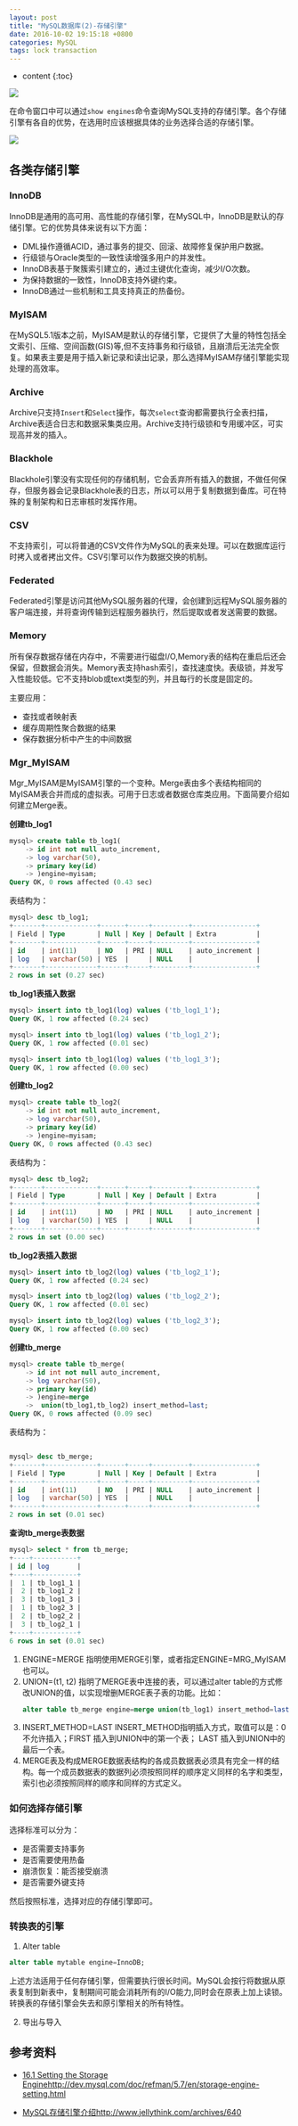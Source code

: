 ```yaml
---
layout: post
title: "MySQL数据库(2)-存储引擎"
date: 2016-10-02 19:15:18 +0800
categories: MySQL
tags: lock transaction
---
```

* content
{:toc}

![](http://i.imgur.com/TxPjy6g.jpg)




















在命令窗口中可以通过`show engines`命令查询MySQL支持的存储引擎。各个存储引擎有各自的优势，在选用时应该根据具体的业务选择合适的存储引擎。

![](http://i.imgur.com/DYWs0wP.png)
 

## 各类存储引擎 ##

### InnoDB ###

InnoDB是通用的高可用、高性能的存储引擎，在MySQL中，InnoDB是默认的存储引擎。它的优势具体来说有以下方面：

- DML操作遵循ACID，通过事务的提交、回滚、故障修复保护用户数据。
- 行级锁与Oracle类型的一致性读增强多用户的并发性。
- InnoDB表基于聚簇索引建立的，通过主键优化查询，减少I/O次数。
- 为保持数据的一致性，InnoDB支持外键约束。
- InnoDB通过一些机制和工具支持真正的热备份。


### MyISAM ###

在MySQL5.1版本之前，MyISAM是默认的存储引擎，它提供了大量的特性包括全文索引、压缩、空间函数(GIS)等,但不支持事务和行级锁，且崩溃后无法完全恢复。如果表主要是用于插入新记录和读出记录，那么选择MyISAM存储引擎能实现处理的高效率。


### Archive ###

Archive只支持`Insert`和`Select`操作，每次`select`查询都需要执行全表扫描，Archive表适合日志和数据采集类应用。Archive支持行级锁和专用缓冲区，可实现高并发的插入。

### Blackhole ###

Blackhole引擎没有实现任何的存储机制，它会丢弃所有插入的数据，不做任何保存，但服务器会记录Blackhole表的日志，所以可以用于复制数据到备库。可在特殊的复制架构和日志审核时发挥作用。


### CSV ###

不支持索引，可以将普通的CSV文件作为MySQL的表来处理。可以在数据库运行时拷入或者拷出文件。CSV引擎可以作为数据交换的机制。

### Federated ###

Federated引擎是访问其他MySQL服务器的代理，会创建到远程MySQL服务器的客户端连接，并将查询传输到远程服务器执行，然后提取或者发送需要的数据。

### Memory ###

所有保存数据存储在内存中，不需要进行磁盘I/O,Memory表的结构在重启后还会保留，但数据会消失。Memory表支持hash索引，查找速度快。表级锁，并发写入性能较低。它不支持blob或text类型的列，并且每行的长度是固定的。

主要应用：

- 查找或者映射表
- 缓存周期性聚合数据的结果
- 保存数据分析中产生的中间数据


### Mgr_MyISAM ###

Mgr_MyISAM是MyISAM引擎的一个变种。Merge表由多个表结构相同的MyISAM表合并而成的虚拟表。可用于日志或者数据仓库类应用。下面简要介绍如何建立Merge表。

**创建tb_log1**

```sql
mysql> create table tb_log1(
    -> id int not null auto_increment,
    -> log varchar(50),
    -> primary key(id)
    -> )engine=myisam;
Query OK, 0 rows affected (0.43 sec)
```

表结构为：

```sql
mysql> desc tb_log1;
+-------+-------------+------+-----+---------+----------------+
| Field | Type        | Null | Key | Default | Extra          |
+-------+-------------+------+-----+---------+----------------+
| id    | int(11)     | NO   | PRI | NULL    | auto_increment |
| log   | varchar(50) | YES  |     | NULL    |                |
+-------+-------------+------+-----+---------+----------------+
2 rows in set (0.27 sec)
```


**tb_log1表插入数据**

```sql
mysql> insert into tb_log1(log) values ('tb_log1_1');
Query OK, 1 row affected (0.24 sec)

mysql> insert into tb_log1(log) values ('tb_log1_2');
Query OK, 1 row affected (0.01 sec)

mysql> insert into tb_log1(log) values ('tb_log1_3');
Query OK, 1 row affected (0.00 sec)
```


**创建tb_log2**

```sql
mysql> create table tb_log2(
    -> id int not null auto_increment,
    -> log varchar(50),
    -> primary key(id)
    -> )engine=myisam;
Query OK, 0 rows affected (0.43 sec)
```
表结构为：

```sql
mysql> desc tb_log2;
+-------+-------------+------+-----+---------+----------------+
| Field | Type        | Null | Key | Default | Extra          |
+-------+-------------+------+-----+---------+----------------+
| id    | int(11)     | NO   | PRI | NULL    | auto_increment |
| log   | varchar(50) | YES  |     | NULL    |                |
+-------+-------------+------+-----+---------+----------------+
2 rows in set (0.00 sec)
```

**tb_log2表插入数据**

```sql
mysql> insert into tb_log2(log) values ('tb_log2_1');
Query OK, 1 row affected (0.24 sec)

mysql> insert into tb_log2(log) values ('tb_log2_2');
Query OK, 1 row affected (0.01 sec)

mysql> insert into tb_log2(log) values ('tb_log2_3');
Query OK, 1 row affected (0.00 sec)
```


**创建tb_merge**

```sql
mysql> create table tb_merge(
    -> id int not null auto_increment,
    -> log varchar(50),
    -> primary key(id)
    -> )engine=merge
    ->  union(tb_log1,tb_log2) insert_method=last;
Query OK, 0 rows affected (0.09 sec)
```

表结构为：

```sql

mysql> desc tb_merge;
+-------+-------------+------+-----+---------+----------------+
| Field | Type        | Null | Key | Default | Extra          |
+-------+-------------+------+-----+---------+----------------+
| id    | int(11)     | NO   | PRI | NULL    | auto_increment |
| log   | varchar(50) | YES  |     | NULL    |                |
+-------+-------------+------+-----+---------+----------------+
2 rows in set (0.01 sec)
```

**查询tb_merge表数据**

```sql
mysql> select * from tb_merge;
+----+-----------+
| id | log       |
+----+-----------+
|  1 | tb_log1_1 |
|  2 | tb_log1_2 |
|  3 | tb_log1_3 |
|  1 | tb_log2_3 |
|  2 | tb_log2_2 |
|  3 | tb_log2_1 |
+----+-----------+
6 rows in set (0.01 sec)
```

1. ENGINE=MERGE
	指明使用MERGE引擎，或者指定ENGINE=MRG_MyISAM也可以。
2. UNION=(t1, t2)
	指明了MERGE表中连接的表，可以通过alter table的方式修改UNION的值，以实现增删MERGE表子表的功能。比如：
 	```sql
	alter table tb_merge engine=merge union(tb_log1) insert_method=last;
	```
3. INSERT_METHOD=LAST
	INSERT_METHOD指明插入方式，取值可以是：0 不允许插入；FIRST 插入到UNION中的第一个表； LAST 插入到UNION中的最后一个表。
4. MERGE表及构成MERGE数据表结构的各成员数据表必须具有完全一样的结构。每一个成员数据表的数据列必须按照同样的顺序定义同样的名字和类型，索引也必须按照同样的顺序和同样的方式定义。

### 如何选择存储引擎 ###

选择标准可以分为：

- 是否需要支持事务
- 是否需要使用热备
- 崩溃恢复：能否接受崩溃
- 是否需要外键支持


然后按照标准，选择对应的存储引擎即可。

### 转换表的引擎  ###

1. Alter table



```sql
alter table mytable engine=InnoDB;
```

上述方法适用于任何存储引擎，但需要执行很长时间。MySQL会按行将数据从原表复制到新表中，复制期间可能会消耗所有的I/O能力,同时会在原表上加上读锁。转换表的存储引擎会失去和原引擎相关的所有特性。

2. 导出与导入





## 参考资料 ##

- [16.1 Setting the Storage Engine](http://dev.mysql.com/doc/refman/5.7/en/storage-engine-setting.html)http://dev.mysql.com/doc/refman/5.7/en/storage-engine-setting.html

- [MySQL存储引擎介绍](http://www.jellythink.com/archives/640)http://www.jellythink.com/archives/640
